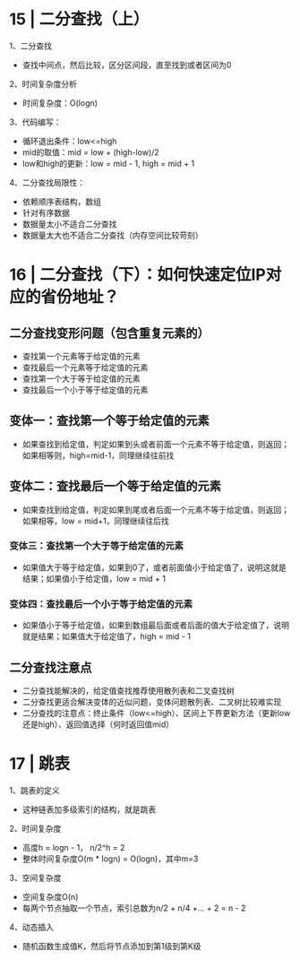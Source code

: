 # 15 | 二分查找（上）

1、二分查找

- 查找中间点，然后比较，区分区间段，直至找到或者区间为0

2、时间复杂度分析

- 时间复杂度：O(logn)

3、代码编写：

- 循环退出条件：low<=high
- mid的取值：mid = low + (high-low)/2
- low和high的更新：low = mid - 1, high = mid + 1

4、二分查找局限性：

- 依赖顺序表结构，数组
- 针对有序数据
- 数据量太小不适合二分查找
- 数据量太大也不适合二分查找（内存空间比较苛刻）



# 16 | 二分查找（下）：如何快速定位IP对应的省份地址？

## 二分查找变形问题（包含重复元素的）

- 查找第一个元素等于给定值的元素
- 查找最后一个元素等于给定值的元素
- 查找第一个大于等于给定值的元素
- 查找最后一个小于等于给定值的元素

## 变体一：查找第一个等于给定值的元素

- 如果查找到给定值，判定如果到头或者前面一个元素不等于给定值，则返回；如果相等则，high=mid-1，同理继续往前找

## 变体二：查找最后一个等于给定值的元素

- 如果查找到给定值，判定如果到尾或者后面一个元素不等于给定值，则返回；如果相等，low = mid+1，同理继续往后找

### 变体三：查找第一个大于等于给定值的元素

- 如果值大于等于给定值，如果到0了，或者前面值小于给定值了，说明这就是结果；如果值小于给定值，low = mid + 1

### 变体四：查找最后一个小于等于给定值的元素

- 如果值小于等于给定值，如果到数组最后面或者后面的值大于给定值了，说明就是结果；如果值大于给定值了，high = mid - 1

## 二分查找注意点

- 二分查找能解决的，给定值查找推荐使用散列表和二叉查找树
- 二分查找更适合解决变体的近似问题，变体问题散列表、二叉树比较难实现
- 二分查找的注意点：终止条件（low<=high）、区间上下界更新方法（更新low还是high）、返回值选择（何时返回值mid）



# 17 | 跳表

1、跳表的定义

- 这种链表加多级索引的结构，就是跳表

2、时间复杂度

- 高度h = logn - 1， n/2^h = 2
- 整体时间复杂度O(m * logn) = O(logn)，其中m=3

3、空间复杂度

- 空间复杂度O(n)
- 每两个节点抽取一个节点，索引总数为n/2 + n/4 +... + 2 = n - 2

4、动态插入

- 随机函数生成值K，然后将节点添加到第1级到第K级